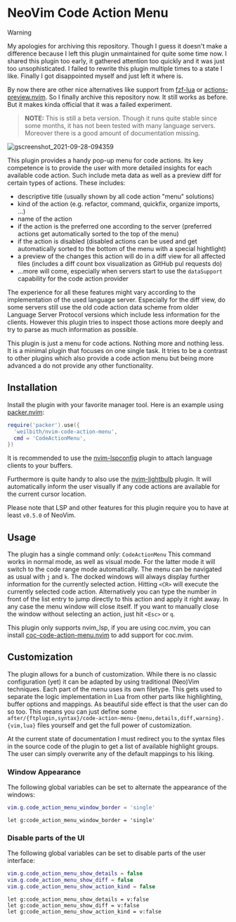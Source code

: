 # NeoVim Code Action Menu

> [!WARNING]
> My apologies for archiving this repository. Though I guess it doesn't make
> a difference because I left this plugin unmaintained for quite some time now.
> I shared this plugin too early, it gathered attention too quickly and it was
> just too unsophisticated. I failed to rewrite this plugin multiple times to a
> state I like. Finally I got disappointed myself and just left it where is.
>
> By now there are other nice alternatives like support from
> [fzf-lua](https://github.com/ibhagwan/fzf-lua) or
> [actions-preview.nvim](https://github.com/aznhe21/actions-preview.nvim). So
> I finally archive this repository now. It still works as before. But it makes
> kinda official that it was a failed experiment.

> **NOTE:**
> This is still a beta version. Though it runs quite stable since some months,
> it has not been tested with many language servers. Moreover there is a good
> amount of documentation missing.

![gscreenshot_2021-09-28-094359](https://user-images.githubusercontent.com/12543647/135045142-dedfe9bb-01a0-4ed0-8d40-1dc4f2c2b254.png)

This plugin provides a handy pop-up menu for code actions. Its key competence is
to provide the user with more detailed insights for each available code action.
Such include meta data as well as a preview diff for certain types of actions.
These includes:
  - descriptive title (usually shown by all code action "menu" solutions)
  - kind of the action (e.g. refactor, command, quickfix, organize imports, ...)
  - name of the action
  - if the action is the preferred one according to the server (preferred
    actions get automatically sorted to the top of the menu)
  - if the action is disabled (disabled actions can be used and get
    automatically sorted to the bottom of the menu with a special hightlight)
  - a preview of the changes this action will do in a diff view for all affected
    files (includes a diff count box visualization as GitHub pul requests do)
  - ...more will come, especially when servers start to use the `dataSupport`
    capability for the code action provider

The experience for all these features might vary according to the implementation
of the used language server. Especially for the diff view, do some servers still
use the old code action data scheme from older Language Server Protocol versions
which include less information for the clients. However this plugin tries to
inspect those actions more deeply and try to parse as much information as
possible.

This plugin is just a menu for code actions. Nothing more and nothing less. It
is a minimal plugin that focuses on one single task. It tries to be a contrast
to other plugins which also provide a code action menu but being more advanced
a do not provide any other functionality.

## Installation

Install the plugin with your favorite manager tool. Here is an example using
[packer.nvim](https://github.com/wbthomason/packer.nvim/issues):

```lua
require('packer').use({
  'weilbith/nvim-code-action-menu',
  cmd = 'CodeActionMenu',
})
```

It is recommended to use the
[nvim-lspconfig](https://github.com/neovim/nvim-lspconfig) plugin to attach
language clients to your buffers.

Furthermore is quite handy to also use the
[nvim-lightbulb](https://github.com/kosayoda/nvim-lightbulb) plugin. It will
automatically inform the user visually if any code actions are available for the
current cursor location.

Please note that LSP and other features for this plugin require you to have at
least `v0.5.0` of NeoVim.

## Usage

The plugin has a single command only: `CodeActionMenu` This command works in
normal mode, as well as visual mode. For the latter mode it will switch to the
code range mode automatically.
The menu can be navigated as usual with `j` and `k`. The docked windows will
always display further information for the currently selected action. Hitting
`<CR>` will execute the currently selected code action. Alternatively you can
type the number in front of the list entry to jump directly to this action and
apply it right away. In any case the menu window will close itself. If you want
to manually close the window without selecting an action, just hit `<Esc>` or
`q`.

This plugin only supports nvim_lsp, if you are using coc.nvim, you can install
[coc-code-action-menu.nvim](https://github.com/xiyaowong/coc-code-action-menu.nvim)
to add support for coc.nvim.

## Customization

The plugin allows for a bunch of customization. While there is no classic
configuration (yet) it can be adapted by using traditional (Neo)Vim techniques.
Each part of the menu uses its own filetype. This gets used to separate the
logic implementation in Lua from other parts like highlighting, buffer options
and mappings. As beautiful side effect is that the user can do so too. This
means you can just define some
`after/{ftplugin,syntax}/code-action-menu-{menu,details,diff,warning}.{vim,lua}`
files yourself and get the full power of customization.

At the current state of documentation I must redirect you to the syntax files in
the source code of the plugin to get a list of available highlight groups. The
user can simply overwrite any of the default mappings to his liking.

### Window Appearance

The following global variables can be set to alternate the appearance of the
windows:

```lua
vim.g.code_action_menu_window_border = 'single'
```

```vim
let g:code_action_menu_window_border = 'single'
```
### Disable parts of the UI

The following global variables can be set to disable parts of the user
interface:

```lua
vim.g.code_action_menu_show_details = false
vim.g.code_action_menu_show_diff = false
vim.g.code_action_menu_show_action_kind = false
```

```vim
let g:code_action_menu_show_details = v:false
let g:code_action_menu_show_diff = v:false
let g:code_action_menu_show_action_kind = v:false
```
